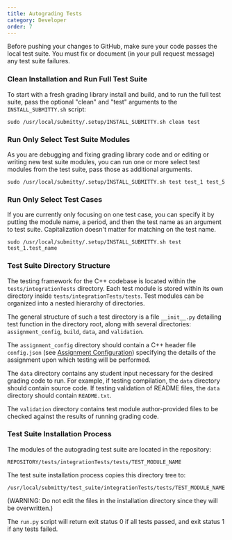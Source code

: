 ```yaml
---
title: Autograding Tests
category: Developer
order: 7
---
```


Before pushing your changes to GitHub, make sure your code passes the
local test suite.  You must fix or document (in your pull request
message) any test suite failures.


### Clean Installation and Run Full Test Suite

To start with a fresh grading library install and build, and to run
the full test suite, pass the optional "clean" and "test" arguments to
the `INSTALL_SUBMITTY.sh` script:

``` 
sudo /usr/local/submitty/.setup/INSTALL_SUBMITTY.sh clean test 
```



### Run Only Select Test Suite Modules

As you are debugging and fixing grading library code and or editing or
writing new test suite modules, you can run one or more select test
modules from the test suite, pass those as additional arguments.

``` 
sudo /usr/local/submitty/.setup/INSTALL_SUBMITTY.sh test test_1 test_5 
```

### Run Only Select Test Cases

If you are currently only focusing on one test case, you can specify it by 
putting the module name, a period, and then the test name as an argument
to test suite. Capitalization doesn't matter for matching on the test name.

```
sudo /usr/local/submitty/.setup/INSTALL_SUBMITTY.sh test test_1.test_name 
```


### Test Suite Directory Structure


The testing framework for the C++ codebase is located within the
`tests/integrationTests` directory.  Each test module is stored within
its own directory inside `tests/integrationTests/tests`.  Test modules
can be organized into a nested hierarchy of directories.

The general structure of such a test directory is a file `__init__.py`
detailing test function in the directory root, along with several
directories: `assignment_config`, `build`, `data`, and `validation`.

The `assignment_config` directory should contain a C++ header file
`config.json` (see [Assignment
Configuration](../instructor/assignment_configuration))
specifying the details of the assignment upon which testing will be
performed.

The `data` directory contains any student input necessary for the
desired grading code to run. For example, if testing compilation, the
`data` directory should contain source code. If testing validation of
README files, the `data` directory should contain `README.txt`.

The `validation` directory contains test module author-provided files
to be checked against the results of running grading code.



### Test Suite Installation Process


The modules of the autograding test suite are located in the repository:

``` 
REPOSITORY/tests/integrationTests/tests/TEST_MODULE_NAME 
```


The test suite installation process copies this directory tree to:

``` 
/usr/local/submitty/test_suite/integrationTests/tests/TEST_MODULE_NAME 
```

(WARNING: Do not edit the files in the installation directory since
they will be overwritten.)


The `run.py` script will return exit status 0 if all tests passed, and
exit status 1 if any tests failed.
